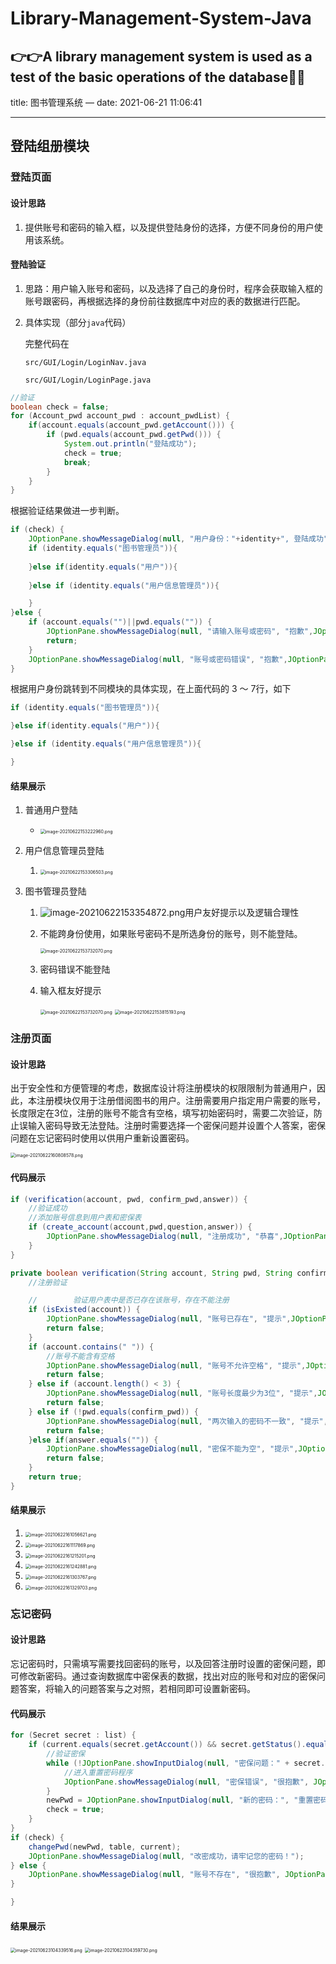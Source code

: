# Library-Management-System-Java
👉👉A library management system is used as a test of the basic operations of the database👨‍💻
---
title: 图书管理系统 — 
date: 2021-06-21 11:06:41

---

## 登陆组册模块

### 登陆页面

#### 设计思路

1. 提供账号和密码的输入框，以及提供登陆身份的选择，方便不同身份的用户使用该系统。

#### 登陆验证

1. 思路：用户输入账号和密码，以及选择了自己的身份时，程序会获取输入框的账号跟密码，再根据选择的身份前往数据库中对应的表的数据进行匹配。

2. 具体实现（部分`java`代码）

   完整代码在

   `src/GUI/Login/LoginNav.java`

   `src/GUI/Login/LoginPage.java`

```java
//验证
boolean check = false;
for (Account_pwd account_pwd : account_pwdList) {
    if(account.equals(account_pwd.getAccount())) {
        if (pwd.equals(account_pwd.getPwd())) {
            System.out.println("登陆成功");
            check = true;
            break;
        }
    }
}
```

根据验证结果做进一步判断。

```java
if (check) {
    JOptionPane.showMessageDialog(null, "用户身份："+identity+", 登陆成功" , "恭喜",JOptionPane.WARNING_MESSAGE);
    if (identity.equals("图书管理员")){
       
    }else if(identity.equals("用户")){
        
    }else if (identity.equals("用户信息管理员")){

    }
}else {
    if (account.equals("")||pwd.equals("")) {
        JOptionPane.showMessageDialog(null, "请输入账号或密码", "抱歉",JOptionPane.WARNING_MESSAGE);
        return;
    }
    JOptionPane.showMessageDialog(null, "账号或密码错误", "抱歉",JOptionPane.WARNING_MESSAGE);
}
```

根据用户身份跳转到不同模块的具体实现，在上面代码的 3 ～ 7行，如下

```java
if (identity.equals("图书管理员")){

}else if(identity.equals("用户")){

}else if (identity.equals("用户信息管理员")){

}
```

#### 结果展示

1. 普通用户登陆

   - <img src="https://i.loli.net/2021/06/23/EgOCUlTpDuQMcek.png" alt="image-20210622153222960.png" style="zoom:50%;" />

2. 用户信息管理员登陆

   1. <img src="https://i.loli.net/2021/06/23/5Xa6iTvUucwNjJD.png" alt="image-20210622153306503.png" style="zoom:50%;" />

3. 图书管理员登陆

   1. ![image-20210622153354872.png](https://i.loli.net/2021/06/23/F6q2QAeM8lxpkhU.png)用户友好提示以及逻辑合理性

   2. 不能跨身份使用，如果账号密码不是所选身份的账号，则不能登陆。

      <img src="https://i.loli.net/2021/06/23/GpywK6SQ5AR8M9T.png" alt="image-20210622153732070.png" style="zoom:50%;" />

   3. 密码错误不能登陆

   4. 输入框友好提示

      <img src="https://i.loli.net/2021/06/23/GpywK6SQ5AR8M9T.png" alt="image-20210622153732070.png" style="zoom:50%;" />

      <img src="https://i.loli.net/2021/06/23/VYg2Fa3s7pcDIPd.png" alt="image-20210622153815193.png" style="zoom:50%;" />

### 注册页面

#### 设计思路

出于安全性和方便管理的考虑，数据库设计将注册模块的权限限制为普通用户，因此，本注册模块仅用于注册借阅图书的用户。注册需要用户指定用户需要的账号，长度限定在3位，注册的账号不能含有空格，填写初始密码时，需要二次验证，防止误输入密码导致无法登陆。注册时需要选择一个密保问题并设置个人答案，密保问题在忘记密码时使用以供用户重新设置密码。

<img src="https://i.loli.net/2021/06/23/CfDQubjc3P184MY.png" alt="image-20210622160808578.png" style="zoom:50%;" />

#### 代码展示

```java
if (verification(account, pwd, confirm_pwd,answer)) {
    //验证成功
    //添加账号信息到用户表和密保表
    if (create_account(account,pwd,question,answer)) {
        JOptionPane.showMessageDialog(null, "注册成功", "恭喜",JOptionPane.PLAIN_MESSAGE);
    }
}
```

```java
private boolean verification(String account, String pwd, String confirm_pwd,String answer) {
    //注册验证

    //        验证用户表中是否已存在该账号，存在不能注册
    if (isExisted(account)) {
        JOptionPane.showMessageDialog(null, "账号已存在", "提示",JOptionPane.WARNING_MESSAGE);
        return false;
    }
    if (account.contains(" ")) {
        //账号不能含有空格
        JOptionPane.showMessageDialog(null, "账号不允许空格", "提示",JOptionPane.WARNING_MESSAGE);
        return false;
    } else if (account.length() < 3) {
        JOptionPane.showMessageDialog(null, "账号长度最少为3位", "提示",JOptionPane.WARNING_MESSAGE);
        return false;
    } else if (!pwd.equals(confirm_pwd)) {
        JOptionPane.showMessageDialog(null, "两次输入的密码不一致", "提示",JOptionPane.WARNING_MESSAGE);
        return false;
    }else if(answer.equals("")) {
        JOptionPane.showMessageDialog(null, "密保不能为空", "提示",JOptionPane.WARNING_MESSAGE);
        return false;
    }
    return true;
}
```

#### 结果展示

1. <img src="https://i.loli.net/2021/06/23/YSrj5Dql6weG8u3.png" alt="image-20210622161056621.png" style="zoom:50%;" />
2. <img src="https://i.loli.net/2021/06/23/RHL3vgumO9sotG4.png" alt="image-20210622161117869.png" style="zoom:50%;" />
3. <img src="https://i.loli.net/2021/06/23/HBxePw2RSgir6AN.png" alt="image-20210622161215201.png" style="zoom:50%;" />
4. <img src="https://i.loli.net/2021/06/23/2VfNepXqUjLkmAW.png" alt="image-20210622161242881.png" style="zoom:50%;" />
5. <img src="https://i.loli.net/2021/06/23/A1zYUZyKPJOmFTu.png" alt="image-20210622161303767.png" style="zoom:50%;" />
6. <img src="https://i.loli.net/2021/06/23/g651uMrkoiGDLIQ.png" alt="image-20210622161329703.png" style="zoom:50%;" />

### 忘记密码

#### 设计思路

忘记密码时，只需填写需要找回密码的账号，以及回答注册时设置的密保问题，即可修改新密码。通过查询数据库中密保表的数据，找出对应的账号和对应的密保问题答案，将输入的问题答案与之对照，若相同即可设置新密码。

#### 代码展示

```java
for (Secret secret : list) {
    if (current.equals(secret.getAccount()) && secret.getStatus().equals(table)) {
        //验证密保
        while (!JOptionPane.showInputDialog(null, "密保问题：" + secret.getQuestion(), "验证密保", JOptionPane.PLAIN_MESSAGE).equals(secret.getAnswer())) {
            //进入重置密码程序
            JOptionPane.showMessageDialog(null, "密保错误", "很抱歉", JOptionPane.ERROR_MESSAGE);
        }
        newPwd = JOptionPane.showInputDialog(null, "新的密码：", "重置密码", JOptionPane.PLAIN_MESSAGE);
        check = true;
    }
}
if (check) {
    changePwd(newPwd, table, current);
    JOptionPane.showMessageDialog(null, "改密成功，请牢记您的密码！");
} else {
    JOptionPane.showMessageDialog(null, "账号不存在", "很抱歉", JOptionPane.ERROR_MESSAGE);
}

}
```

#### 结果展示

<img src="https://i.loli.net/2021/06/23/zqNRBQfkoZ8H1yP.png" alt="image-20210623104339516.png" style="zoom:50%;" />

<img src="https://i.loli.net/2021/06/23/ONU9q2ASn4skF1t.png" alt="image-20210623104359730.png" style="zoom:50%;" />

